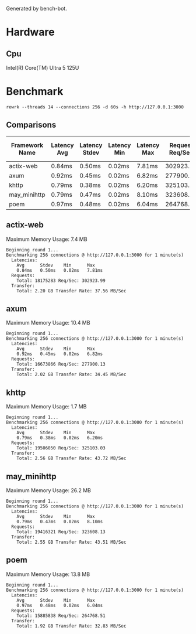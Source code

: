 Generated by bench-bot.

# Hardware

## Cpu

Intel(R) Core(TM) Ultra 5 125U

# Benchmark

`rewrk --threads 14 --connections 256 -d 60s -h http://127.0.0.1:3000`

## Comparisons

| Framework Name | Latency Avg | Latency Stdev | Latency Min | Latency Max | Request Req/Sec | Transfer Rate | Max. Memory Usage |
|---|---|---|---|---|---|---|---|
|actix-web|0.84ms|0.50ms|0.02ms|7.81ms|302923.99|37.56MB/Sec|7.4MB|
|axum|0.92ms|0.45ms|0.02ms|6.82ms|277900.13|34.45MB/Sec|10.4MB|
|khttp|0.79ms|0.38ms|0.02ms|6.20ms|325103.03|43.72MB/Sec|1.7MB|
|may_minihttp|0.79ms|0.47ms|0.02ms|8.10ms|323608.13|43.51MB/Sec|26.2MB|
|poem|0.97ms|0.48ms|0.02ms|6.04ms|264768.51|32.83MB/Sec|13.8MB|

## actix-web

Maximum Memory Usage: 7.4 MB

```
Beginning round 1...
Benchmarking 256 connections @ http://127.0.0.1:3000 for 1 minute(s)
  Latencies:
    Avg      Stdev    Min      Max      
    0.84ms   0.50ms   0.02ms   7.81ms   
  Requests:
    Total: 18175283 Req/Sec: 302923.99
  Transfer:
    Total: 2.20 GB Transfer Rate: 37.56 MB/Sec
```

## axum

Maximum Memory Usage: 10.4 MB

```
Beginning round 1...
Benchmarking 256 connections @ http://127.0.0.1:3000 for 1 minute(s)
  Latencies:
    Avg      Stdev    Min      Max      
    0.92ms   0.45ms   0.02ms   6.82ms   
  Requests:
    Total: 16673866 Req/Sec: 277900.13
  Transfer:
    Total: 2.02 GB Transfer Rate: 34.45 MB/Sec
```

## khttp

Maximum Memory Usage: 1.7 MB

```
Beginning round 1...
Benchmarking 256 connections @ http://127.0.0.1:3000 for 1 minute(s)
  Latencies:
    Avg      Stdev    Min      Max      
    0.79ms   0.38ms   0.02ms   6.20ms   
  Requests:
    Total: 19506050 Req/Sec: 325103.03
  Transfer:
    Total: 2.56 GB Transfer Rate: 43.72 MB/Sec
```

## may_minihttp

Maximum Memory Usage: 26.2 MB

```
Beginning round 1...
Benchmarking 256 connections @ http://127.0.0.1:3000 for 1 minute(s)
  Latencies:
    Avg      Stdev    Min      Max      
    0.79ms   0.47ms   0.02ms   8.10ms   
  Requests:
    Total: 19416321 Req/Sec: 323608.13
  Transfer:
    Total: 2.55 GB Transfer Rate: 43.51 MB/Sec
```

## poem

Maximum Memory Usage: 13.8 MB

```
Beginning round 1...
Benchmarking 256 connections @ http://127.0.0.1:3000 for 1 minute(s)
  Latencies:
    Avg      Stdev    Min      Max      
    0.97ms   0.48ms   0.02ms   6.04ms   
  Requests:
    Total: 15885838 Req/Sec: 264768.51
  Transfer:
    Total: 1.92 GB Transfer Rate: 32.83 MB/Sec
```
